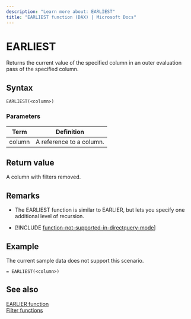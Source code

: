 ```yaml
---
description: "Learn more about: EARLIEST"
title: "EARLIEST function (DAX) | Microsoft Docs"
---
```

# EARLIEST

Returns the current value of the specified column in an outer evaluation pass of the specified column.  
  
## Syntax  
  
```dax
EARLIEST(<column>)  
```
  
### Parameters  
  
|Term|Definition|  
|--------|--------------|  
|column|A reference to a column.|  
  
## Return value

A column with filters removed.  
  
## Remarks

- The EARLIEST function is similar to EARLIER, but lets you specify one additional level of recursion.  

- [!INCLUDE [function-not-supported-in-directquery-mode](includes/function-not-supported-in-directquery-mode.md)]

## Example

The current sample data does not support this scenario.  
  
```dax
= EARLIEST(<column>)  
```
  
## See also

[EARLIER function](earlier-function-dax.md)  
[Filter functions](filter-functions-dax.md)  
